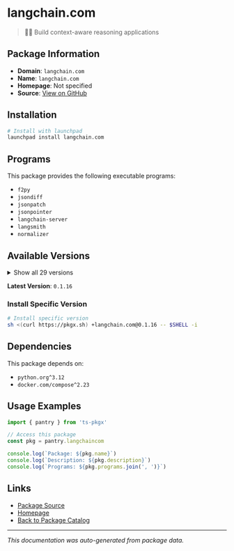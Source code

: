 # langchain.com

> 🦜🔗 Build context-aware reasoning applications

## Package Information

- **Domain**: `langchain.com`
- **Name**: `langchain.com`
- **Homepage**: Not specified
- **Source**: [View on GitHub](https://github.com/pkgxdev/pantry/tree/main/projects/langchain.com/package.yml)

## Installation

```bash
# Install with launchpad
launchpad install langchain.com
```

## Programs

This package provides the following executable programs:

- `f2py`
- `jsondiff`
- `jsonpatch`
- `jsonpointer`
- `langchain-server`
- `langsmith`
- `normalizer`

## Available Versions

<details>
<summary>Show all 29 versions</summary>

- `0.1.16`, `0.1.15`, `0.1.14`, `0.1.13`, `0.1.12`
- `0.1.11`, `0.1.10`, `0.1.9`, `0.1.8`, `0.1.7`
- `0.1.6`, `0.1.5`, `0.1.4`, `0.1.3`, `0.1.2`
- `0.1.1`, `0.1.0`, `0.0.354`, `0.0.353`, `0.0.352`
- `0.0.351`, `0.0.350`, `0.0.349`, `0.0.348`, `0.0.347`
- `0.0.346`, `0.0.345`, `0.0.344`, `0.0.343`

</details>

**Latest Version**: `0.1.16`

### Install Specific Version

```bash
# Install specific version
sh <(curl https://pkgx.sh) +langchain.com@0.1.16 -- $SHELL -i
```

## Dependencies

This package depends on:

- `python.org^3.12`
- `docker.com/compose^2.23`

## Usage Examples

```typescript
import { pantry } from 'ts-pkgx'

// Access this package
const pkg = pantry.langchaincom

console.log(`Package: ${pkg.name}`)
console.log(`Description: ${pkg.description}`)
console.log(`Programs: ${pkg.programs.join(', ')}`)
```

## Links

- [Package Source](https://github.com/pkgxdev/pantry/tree/main/projects/langchain.com/package.yml)
- [Homepage](#)
- [Back to Package Catalog](../../package-catalog.md)

---

*This documentation was auto-generated from package data.*
